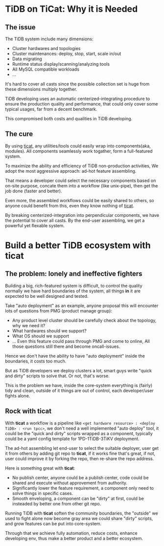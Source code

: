 # TiDB on TiCat: Why it is Needed

## The issue
The TiDB system include many dimensions:
* Cluster hardwares and topologies
* Cluster maintenances: deploy, stop, start, scale in/out
* Data migrating
* Runtime status display/scanning/analyzing tools
* All MySQL compatible workloads
* ...

It's hard to cover all casts since the possible collection set is huge from these dimensions multiply together.

TiDB developing uses an automatic centerized-integrating procedure to ensure the production quality and performance,
that could only cover some typical usages, far from a decent benchmark.

This compromised both costs and qualities in TiDB developing.

## The cure
By using [ticat](https://github.com/innerr/ticat), any utilities/tools could easily wrap into components(aka, modules).
All components seamlessly work togather, form a full-featured system.

To maximize the ability and efficiency of TiDB non-production activities,
We adopt the most aggressive approach: ad-hot feature assembling.

That means a developer could select the necessary components based on on-site purpose,
concate them into a workflow (like unix-pipe), then get the job done (faster and better).

Even more, the assembled workflows could be easily shared to others,
so anyone could benefit from this, even they know nothing of [ticat](https://github.com/innerr/ticat).

By breaking centerized-integration into perpendicular components,
we have the potential to cover all casts.
By the end-user assembling, we get a powerful yet flexable system.


# Build a better TiDB ecosystem with ticat

## The problem: lonely and ineffective fighters
Building a big, rich-featured system is difficult,
to control the quality normally we have hard boundaries of the system,
all things **in** it are expected to be well designed and tested.

Take "auto deployment" as an example,
anyone proposal this will encounter lots of questions from PMG (product manage group):
* Any product level cluster should be carefully check about the topology, why we need it?
* What hardwares should we support?
* What OS should we support
* ...
Even this feature could pass through PMG and come to online,
All those questions still there and become oncall-issues.

Hence we don't have the ability to have "auto deployment" inside the boundaries,
it costs too much.

But as TiDB developers we deploy clusters a lot,
smart guys write "quick and dirty" scripts to solve that. Or not, that's worse.

This is the problem we have, inside the core-system everything is (fairly) tidy and clean,
outside of it things are out of control, each developer/user fights alone.

## Rock with ticat
With **ticat** a workflow is a pipeline like `<get hardware resource> : <deploy TiDB> : <run tpcc>`,
we don't need a well implemented "auto deploy" tool,
it could be the "quick and dirty" scripts wrapped as a component,
typically could be a yaml config template for 1PD-1TiDB-3TiKV deployment.

The ad-hot assembling let end-user to select the suitable deployer,
user get it from others by adding git repo to **ticat**,
if it works fine that's great, if not, user could improve it by forking the repo,
then re-share the repo address.

Here is something great with **ticat**:
* No publish center, anyone could be a publish center, code could be shared and execute without approvement from authority.
* Significantly lower the feature requirement, a component only need to solve things in specific cases.
* Smooth enveloping, a component can be "dirty" at first, could be insteaded by better one from other git repo.

Running TiDB with **ticat** soften the community boundaries,
the "outside" we used to fight alone now become gray area we could share "dirty" scripts,
and grow features can be put into core-system.

Through that we achieve fully automation, reduce costs, enhance developing env,
thus make a better product and a better ecosystem.
